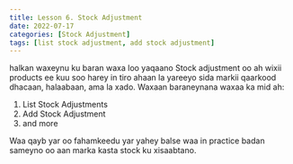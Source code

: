 ```yaml
---
title: Lesson 6. Stock Adjustment
date: 2022-07-17
categories: [Stock Adjustment]
tags: [list stock adjustment, add stock adjustment]
---
```


halkan waxeynu ku baran waxa loo yaqaano Stock adjustment oo ah wixii products ee kuu soo harey in tiro ahaan la yareeyo sida markii qaarkood dhacaan, halaabaan, ama la xado. Waxaan baraneynana waxaa ka mid ah:

1. List Stock Adjustments
2. Add Stock Adjustment
3. and more

Waa qayb yar oo fahamkeedu yar yahey balse waa in practice badan sameyno oo aan marka kasta stock ku xisaabtano.
